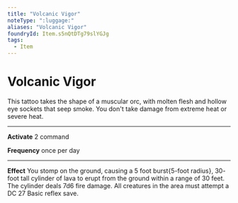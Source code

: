 ```yaml
---
title: "Volcanic Vigor"
noteType: ":luggage:"
aliases: "Volcanic Vigor"
foundryId: Item.s5nQtDTg79slYGJg
tags:
  - Item
---
```


# Volcanic Vigor

This tattoo takes the shape of a muscular orc, with molten flesh and hollow eye sockets that seep smoke. You don't take damage from extreme heat or severe heat.

* * *

**Activate** 2 command

**Frequency** once per day

* * *

**Effect** You stomp on the ground, causing a 5 foot burst{5-foot radius}, 30- foot tall cylinder of lava to erupt from the ground within a range of 30 feet. The cylinder deals 7d6 fire damage. All creatures in the area must attempt a DC 27 Basic reflex save.
